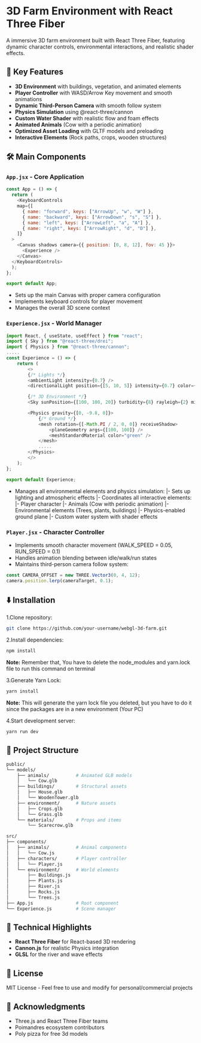 # 3D Farm Environment with React Three Fiber

A immersive 3D farm environment built with React Three Fiber, featuring dynamic character controls, environmental interactions, and realistic shader effects.


## 🌟 Key Features
- **3D Environment** with buildings, vegetation, and animated elements
- **Player Controller** with WASD/Arrow Key movement and smooth animations
- **Dynamic Third-Person Camera** with smooth follow system
- **Physics Simulation** using @react-three/cannon
- **Custom Water Shader** with realistic flow and foam effects
- **Animated Animals** (Cow with a periodic animation)
- **Optimized Asset Loading** with GLTF models and preloading
- **Interactive Elements** (Rock paths, crops, wooden structures)


## 🛠️ Main Components

### `App.jsx` - Core Application
```javascript
const App = () => {
  return (
    <KeyboardControls
    map={[
      { name: "forward", keys: ["ArrowUp", "w", "W"] },
      { name: "backward", keys: ["ArrowDown", "s", "S"] },
      { name: "left", keys: ["ArrowLeft", "a", "A"] },
      { name: "right", keys: ["ArrowRight", "d", "D"] },
    ]}
  >
    <Canvas shadows camera={{ position: [0, 8, 12], fov: 45 }}>
      <Experience />
    </Canvas>
  </KeyboardControls>
  );
};

export default App;
```
- Sets up the main Canvas with proper camera configuration
- Implements keyboard controls for player movement
- Manages the overall 3D scene context


### `Experience.jsx` - World Manager
```javascript
import React, { useState, useEffect } from "react";
import { Sky } from "@react-three/drei";
import { Physics } from "@react-three/cannon";
.....
const Experience = () => {
    return (
        <>
        {/* Lights */}
        <ambientLight intensity={0.7} />
        <directionalLight position={[5, 10, 5]} intensity={0.7} color={"#FFA500"} castShadow />

        {/* 3D Environment */}
        <Sky sunPosition={[100, 100, 20]} turbidity={8} rayleigh={2} mieCoefficient={0.005} mieDirectionalG={0.8} />

        <Physics gravity={[0, -9.8, 0]}>
            {/* Ground */}
            <mesh rotation={[-Math.PI / 2, 0, 0]} receiveShadow> 
                <planeGeometry args={[100, 100]} />
                <meshStandardMaterial color="green" />
            </mesh>
            .....
        </Physics>
        </>
    );
};

export default Experience;
```

- Manages all environmental elements and physics simulation:
   |- Sets up lighting and atmospheric effects
   |- Coordinates all interactive elements:
   |- Player character
   |- Animals (Cow with periodic animation)
   |- Environmental elements (Trees, plants, buildings)
   |- Physics-enabled ground plane
   |- Custom water system with shader effects

### `Player.jsx` - Character Controller
- Implements smooth character movement (WALK_SPEED = 0.05, RUN_SPEED = 0.1)
- Handles animation blending between idle/walk/run states
- Maintains third-person camera follow system:
```javascript
const CAMERA_OFFSET = new THREE.Vector3(0, 4, 12);
camera.position.lerp(cameraTarget, 0.1);
```

## ⬇️ Installation
1.Clone repository:
```bash
git clone https://github.com/your-username/webgl-3d-farm.git
```

2.Install dependencies:
```bash
npm install
```
**Note:** Remember that, You have to delete the node_modules and yarn.lock file to run this command on terminal

3.Generate Yarn Lock:
```bash
yarn install
```
**Note:** This will generate the yarn lock file you deleted, but you have to do it since the packages are in a new environment (Your PC)

4.Start development server:
```bash
yarn run dev
```


## 📂 Project Structure
```bash
public/
└── models/
    ├── animals/          # Animated GLB models
    │   └── Cow.glb
    ├── buildings/        # Structural assets
    │   ├── House.glb
    │   └── WoodenTower.glb
    ├── environment/      # Nature assets
    │   ├── Crops.glb
    │   └── Grass.glb
    └── materials/        # Props and items
        └── Scarecrow.glb

src/
├── components/
│   ├── animals/          # Animal components
│   │   └── Cow.js
│   ├── characters/       # Player controller
│   │   └── Player.js
│   └── environment/      # World elements
│       ├── Buildings.js
│       ├── Plants.js
│       ├── River.js
│       ├── Rocks.js
│       └── Trees.js
├── App.js                # Root component
└── Experience.js         # Scene manager
```


## 🌈 Technical Highlights
- **React Three Fiber** for React-based 3D rendering
- **Cannon.js** for realistic Physics integration
- **GLSL** for the river and wave effects


## 📄 License
MIT License - Feel free to use and modify for personal/commercial projects


## 🙏 Acknowledgments
- Three.js and React Three Fiber teams
- Poimandres ecosystem contributors
- Poly pizza for free 3d models